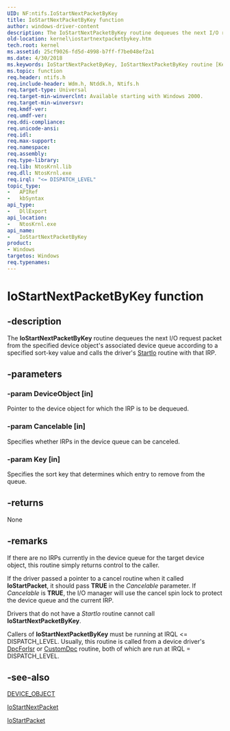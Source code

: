 ```yaml
---
UID: NF:ntifs.IoStartNextPacketByKey
title: IoStartNextPacketByKey function
author: windows-driver-content
description: The IoStartNextPacketByKey routine dequeues the next I/O request packet from the specified device object's associated device queue according to a specified sort-key value and calls the driver's StartIo routine with that IRP.
old-location: kernel\iostartnextpacketbykey.htm
tech.root: kernel
ms.assetid: 25cf9026-fd5d-4998-b7ff-f7be048ef2a1
ms.date: 4/30/2018
ms.keywords: IoStartNextPacketByKey, IoStartNextPacketByKey routine [Kernel-Mode Driver Architecture], k104_f2248acf-8071-43a6-b5f9-bc3bc178469b.xml, kernel.iostartnextpacketbykey, wdm/IoStartNextPacketByKey
ms.topic: function
req.header: ntifs.h
req.include-header: Wdm.h, Ntddk.h, Ntifs.h
req.target-type: Universal
req.target-min-winverclnt: Available starting with Windows 2000.
req.target-min-winversvr: 
req.kmdf-ver: 
req.umdf-ver: 
req.ddi-compliance: 
req.unicode-ansi: 
req.idl: 
req.max-support: 
req.namespace: 
req.assembly: 
req.type-library: 
req.lib: NtosKrnl.lib
req.dll: NtosKrnl.exe
req.irql: "<= DISPATCH_LEVEL"
topic_type:
-	APIRef
-	kbSyntax
api_type:
-	DllExport
api_location:
-	NtosKrnl.exe
api_name:
-	IoStartNextPacketByKey
product:
- Windows
targetos: Windows
req.typenames: 
---
```


# IoStartNextPacketByKey function


## -description


The <b>IoStartNextPacketByKey</b> routine dequeues the next I/O request packet from the specified device object's associated device queue according to a specified sort-key value and calls the driver's <a href="https://msdn.microsoft.com/library/windows/hardware/ff563858">StartIo</a> routine with that IRP.


## -parameters




### -param DeviceObject [in]

Pointer to the device object for which the IRP is to be dequeued.


### -param Cancelable [in]

Specifies whether IRPs in the device queue can be canceled.


### -param Key [in]

Specifies the sort key that determines which entry to remove from the queue.


## -returns



None




## -remarks



If there are no IRPs currently in the device queue for the target device object, this routine simply returns control to the caller.

If the driver passed a pointer to a cancel routine when it called <b>IoStartPacket</b>, it should pass <b>TRUE</b> in the <i>Cancelable</i> parameter. If <i>Cancelable</i>  is <b>TRUE</b>, the I/O manager will use the cancel spin lock to protect the device queue and the current IRP. 

Drivers that do not have a <i>StartIo</i> routine cannot call <b>IoStartNextPacketByKey</b>.

Callers of <b>IoStartNextPacketByKey</b> must be running at IRQL &lt;= DISPATCH_LEVEL. Usually, this routine is called from a device driver's <a href="https://msdn.microsoft.com/library/windows/hardware/ff544079">DpcForIsr</a> or <a href="https://msdn.microsoft.com/library/windows/hardware/ff542972">CustomDpc</a> routine, both of which are run at IRQL = DISPATCH_LEVEL.




## -see-also




<a href="https://msdn.microsoft.com/library/windows/hardware/ff543147">DEVICE_OBJECT</a>



<a href="https://msdn.microsoft.com/library/windows/hardware/ff550358">IoStartNextPacket</a>



<a href="https://msdn.microsoft.com/library/windows/hardware/ff550370">IoStartPacket</a>
 

 

